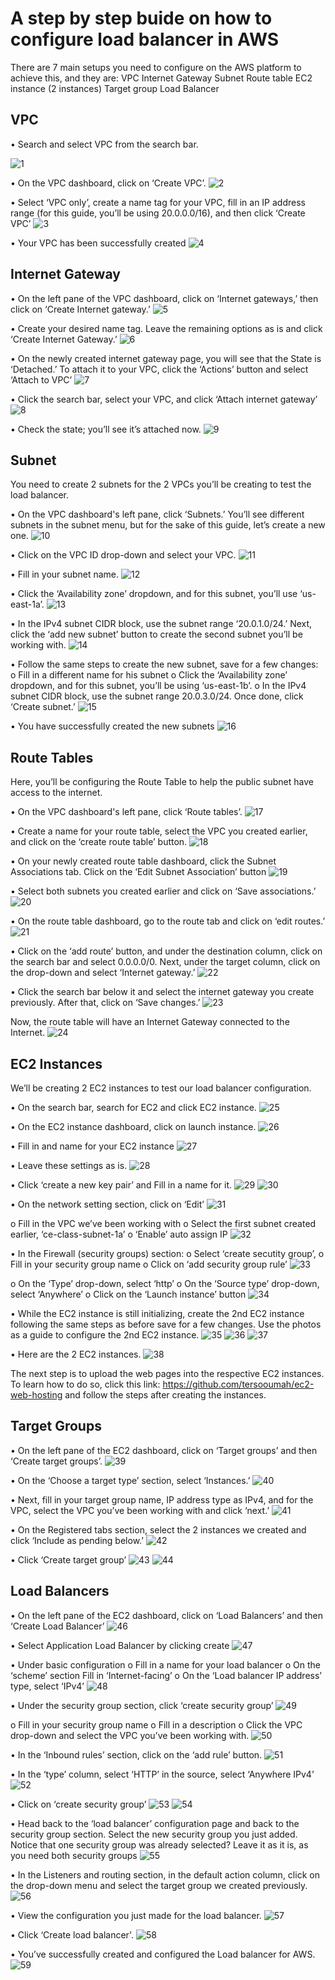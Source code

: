 # A step by step buide on how to configure load balancer in AWS

 There are 7 main setups you need to configure on the AWS platform to achieve this, and they are:
VPC
Internet Gateway
Subnet
Route table
EC2 instance (2 instances)
Target group
Load Balancer


## VPC
•	Search and select VPC from the search bar.

![1](https://github.com/user-attachments/assets/7eb79f7f-87ef-4fc5-97b0-d8f9934ab8a4)

•	On the VPC dashboard, click on ‘Create VPC’.
![2](https://github.com/user-attachments/assets/ba8dc783-7330-4040-b96e-b8b0ee0f083d)

•	Select ‘VPC only’, create a name tag for your VPC, fill in an IP address range (for this guide, you’ll be using 20.0.0.0/16), and then click ‘Create VPC’
![3](https://github.com/user-attachments/assets/6b08d29f-5ec8-4720-a192-9b8a59063c9b)


•	Your VPC has been successfully created
![4](https://github.com/user-attachments/assets/ef5d9ffe-dee7-4382-9c22-a75d30972f82)



## Internet Gateway
•	On the left pane of the VPC dashboard, click on ‘Internet gateways,’ then click on ‘Create Internet gateway.’
![5](https://github.com/user-attachments/assets/cd119a3c-435c-49ec-8dde-1f143583571a)

•	Create your desired name tag. Leave the remaining options as is and click ‘Create Internet Gateway.’ 
![6](https://github.com/user-attachments/assets/0126ba75-8041-463d-bef8-89c869b686da)


•	On the newly created internet gateway page, you will see that the State is ‘Detached.’ To attach it to your VPC, click the ‘Actions’ button and select ‘Attach to VPC’
![7](https://github.com/user-attachments/assets/f377e507-62b3-4a15-8cef-eb3cebf08be8)

•	Click the search bar, select your VPC, and click ‘Attach internet gateway’
![8](https://github.com/user-attachments/assets/c9544f6b-1cf6-4a82-90bb-9a6c734fd6c3)


•	Check the state; you’ll see it’s attached now.
![9](https://github.com/user-attachments/assets/b6f777f5-673c-45ec-b0ae-9d52168853ac)



## Subnet
You need to create 2 subnets for the 2 VPCs you’ll be creating to test the load balancer.

•	On the VPC dashboard's left pane, click ‘Subnets.’ You’ll see different subnets in the subnet menu, but for the sake of this guide, let’s create a new one.
![10](https://github.com/user-attachments/assets/3037928d-3c6c-4664-b64d-4b2c0c863b3f)


•	Click on the VPC ID drop-down and select your VPC.
![11](https://github.com/user-attachments/assets/2f4991eb-6afe-4b18-9805-a9a8d25cff35)


•	Fill in your subnet name.
![12](https://github.com/user-attachments/assets/1b44ff97-94bf-44a7-ae13-92b3fc9174a5)


•	Click the ‘Availability zone’ dropdown, and for this subnet, you’ll use ‘us-east-1a’.
![13](https://github.com/user-attachments/assets/2f3a5eab-14ec-4895-9118-d3b6ae4dc455)


•	In the IPv4 subnet CIDR block, use the subnet range ‘20.0.1.0/24.’ Next, click the ‘add new subnet’ button to create the second subnet you’ll be working with.
![14](https://github.com/user-attachments/assets/0df24a85-f73c-4cf6-89c0-64e699b014a6)


•	Follow the same steps to create the new subnet, save for a few changes:
o	Fill in a different name for his subnet
o	Click the ‘Availability zone’ dropdown, and for this subnet, you’ll be using ‘us-east-1b’.
o	In the IPv4 subnet CIDR block, use the subnet range 20.0.3.0/24. Once done, click ‘Create subnet.’
![15](https://github.com/user-attachments/assets/9c092121-9d65-4071-8803-021f3eb9511d)


•	You have successfully created the new subnets
![16](https://github.com/user-attachments/assets/cfc32ed4-635f-4a17-ada8-a01e871b615d)



## Route Tables
Here, you’ll be configuring the Route Table to help the public subnet have access to the internet.

•	On the VPC dashboard's left pane, click ‘Route tables’. 
![17](https://github.com/user-attachments/assets/fcc3e0cc-95ee-48a4-8c06-e3e7c0b208c4)



•	Create a name for your route table, select the VPC you created earlier, and click on the ‘create route table’ button.
![18](https://github.com/user-attachments/assets/20546d1b-0259-42c1-a369-5a4fdaddac55)


•	On your newly created route table dashboard, click the Subnet Associations tab. Click on the ‘Edit Subnet Association’ button
![19](https://github.com/user-attachments/assets/69994590-d4b4-487c-93f5-64b197eea08e)


•	Select both subnets you created earlier and click on ‘Save associations.’
![20](https://github.com/user-attachments/assets/0cc4ca08-cc23-4be5-aa6d-14e44b308122)



•	On the route table dashboard, go to the route tab and click on ‘edit routes.’
![21](https://github.com/user-attachments/assets/77feb2cb-c392-4550-a5e0-a28ef029b48f)


•	Click on the ‘add route’ button, and under the destination column, click on the search bar and select 0.0.0.0/0. Next, under the target column, click on the drop-down and select ‘Internet gateway.’
![22](https://github.com/user-attachments/assets/ca4f2026-a6ea-4c84-bb9a-be6361e464c7)


•	Click the search bar below it and select the internet gateway you create previously. After that, click on ‘Save changes.’
![23](https://github.com/user-attachments/assets/36c277e7-5912-4e57-be85-0f1cd827d4ae)


Now, the route table will have an Internet Gateway connected to the Internet.
![24](https://github.com/user-attachments/assets/6ebaff79-5d96-45e9-bad6-e98e6f3d6ac2)



## EC2 Instances

We’ll be creating 2 EC2 instances to test our load balancer configuration.

•	On the search bar, search for EC2 and click EC2 instance.
![25](https://github.com/user-attachments/assets/4f1cd0a4-63f2-41d8-9b03-b9142536bf2c)


•	On the EC2 instance dashboard, click on launch instance.
![26](https://github.com/user-attachments/assets/155e99f0-0c06-4f4d-8582-7646bfd32605)

•	Fill in and name for your EC2 instance
![27](https://github.com/user-attachments/assets/38ea6a70-4023-41c4-a681-4c2f892e167e)


•	Leave these settings as is.
![28](https://github.com/user-attachments/assets/43e2b745-3862-44d2-a56b-05d6b73617cd)


•	Click ‘create a new key pair’ and Fill in a name for it.
![29](https://github.com/user-attachments/assets/ad41edf8-9250-4a9b-8f8b-74440105af36)
![30](https://github.com/user-attachments/assets/61d01ec4-0823-47cc-b415-8af77879621a)


•	On the network setting section, click on ‘Edit’
![31](https://github.com/user-attachments/assets/a8a37b14-e7cf-41b3-b971-e78465d13c7c)


o	Fill in the VPC we’ve been working with
o	Select the first subnet created earlier, ‘ce-class-subnet-1a’
o	‘Enable’ auto assign IP
![32](https://github.com/user-attachments/assets/bab78420-99f8-4373-9442-004015d86e24)


•	In the Firewall (security groups) section: 
o	Select ‘create secutity group’,
o	Fill in your security group name
o	Click on ‘add security group rule’
![33](https://github.com/user-attachments/assets/344f324e-8704-408a-8311-2fd77d8c3842)

o	On the ‘Type’ drop-down, select ‘http’
o	On the ‘Source type’ drop-down, select ‘Anywhere’
o	Click on the ‘Launch instance’ button
![34](https://github.com/user-attachments/assets/3ef9c3bb-2855-4fc0-81ac-0989605256ab)



•	While the EC2 instance is still initializing, create the 2nd EC2 instance following the same steps as before save for a few changes.
Use the photos as a guide to configure the 2nd EC2 instance.
![35](https://github.com/user-attachments/assets/a956fc7e-e372-48d5-aa39-dea16e4a05da)
![36](https://github.com/user-attachments/assets/150bed80-7079-4267-8f21-c362ed02e430)
![37](https://github.com/user-attachments/assets/83787240-6e52-4710-80a4-eb00f02186e9)



•	Here are the 2 EC2 instances. 
![38](https://github.com/user-attachments/assets/8c6bec03-9fd6-492c-80f6-cc6869478e0d)

The next step is to upload the web pages into the respective EC2 instances. To learn how to do so, click this link: https://github.com/tersooumah/ec2-web-hosting and follow the steps after creating the instances. 


## Target Groups
•	On the left pane of the EC2 dashboard, click on ‘Target groups’ and then ‘Create target groups’. 
![39](https://github.com/user-attachments/assets/ed43059d-0856-4252-ab2e-a7b6142468fa)


•	On the ‘Choose a target type’ section, select ‘Instances.’
![40](https://github.com/user-attachments/assets/0a46bfc2-179b-4f6d-b3f2-e8d723bb5de1)


•	Next, fill in your target group name, IP address type as IPv4, and for the VPC, select the VPC you’ve been working with and click ‘next.’
![41](https://github.com/user-attachments/assets/986f265a-b0e7-4c07-9851-a871ead9f148)


•	On the Registered tabs section, select the 2 instances we created and click ‘Include as pending below.’
![42](https://github.com/user-attachments/assets/2744bf6d-af92-4020-876e-ca5350af0e9e)

•	Click ‘Create target group’
![43](https://github.com/user-attachments/assets/446c7e39-f35b-41d7-9d16-1663ed08ee53)
![44](https://github.com/user-attachments/assets/98808ff6-e61f-4137-b793-3fa1055b0e49)



## Load Balancers
•	On the left pane of the EC2 dashboard, click on ‘Load Balancers’ and then ‘Create Load Balancer’
![46](https://github.com/user-attachments/assets/e37266e3-82a9-46a7-b07f-ed860934cbde)


•	Select Application Load Balancer by clicking create
![47](https://github.com/user-attachments/assets/88d27059-6111-4762-b73e-205cb7dde0d5)


•	Under basic configuration
o	Fill in a name for your load balancer
o	On the ‘scheme’ section Fill in ‘Internet-facing’
o	On the ‘Load balancer IP address’ type, select ‘IPv4’
![48](https://github.com/user-attachments/assets/217b53d2-9f81-4eaa-a4ea-874eed0c071b)


•	Under the security group section, click ‘create security group’
![49](https://github.com/user-attachments/assets/631146a0-3aea-47bc-a9a9-107275400233)


o	Fill in your security group name
o	Fill in a description
o	Click the VPC drop-down and select the VPC you’ve been working with.
![50](https://github.com/user-attachments/assets/3fbe11e7-aeee-45b1-a3ee-0a459ffa2115)


•	In the ‘Inbound rules’ section, click on the ‘add rule’ button.
![51](https://github.com/user-attachments/assets/763abecc-c173-4154-8df4-e74fa3b583b4)


•	In the ‘type’ column, select ‘HTTP’ in the source, select ‘Anywhere IPv4’
![52](https://github.com/user-attachments/assets/115ac6ef-21be-41fb-b433-6699367ddb1d)



•	Click on ‘create security group’
![53](https://github.com/user-attachments/assets/657e9a64-82ae-411b-ac9e-dcabd491e615)
![54](https://github.com/user-attachments/assets/d2db1fa1-3ba5-4acc-bd25-85b2340d0cce)


•	Head back to the ‘load balancer’ configuration page and back to the security group section. Select the new security group you just added. Notice that one security group was already selected? Leave it as it is, as you need both security groups
![55](https://github.com/user-attachments/assets/0091803f-6934-4d41-b5b1-bbfd790b4e27)


•	In the Listeners and routing section, in the default action column, click on the drop-down menu and select the target group we created previously.
![56](https://github.com/user-attachments/assets/1185458f-6ec9-4f37-9f6c-510fd4951a1d)


•	View the configuration you just made for the load balancer.
![57](https://github.com/user-attachments/assets/78e0d7b8-1f15-4be9-9bc7-cdd28d9b0173)


•	Click ‘Create load balancer'.
![58](https://github.com/user-attachments/assets/93b6dd21-6e80-4c5f-b02e-9db11a1a4c6d)


•	You’ve successfully created and configured the Load balancer for AWS.
![59](https://github.com/user-attachments/assets/fde7ad68-bef8-4be7-b290-d2da074e2d67)

